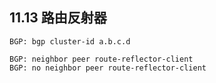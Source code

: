 ## 11.13 路由反射器

```shell
BGP: bgp cluster-id a.b.c.d
```



```shell
BGP: neighbor peer route-reflector-client
BGP: no neighbor peer route-reflector-client
```

